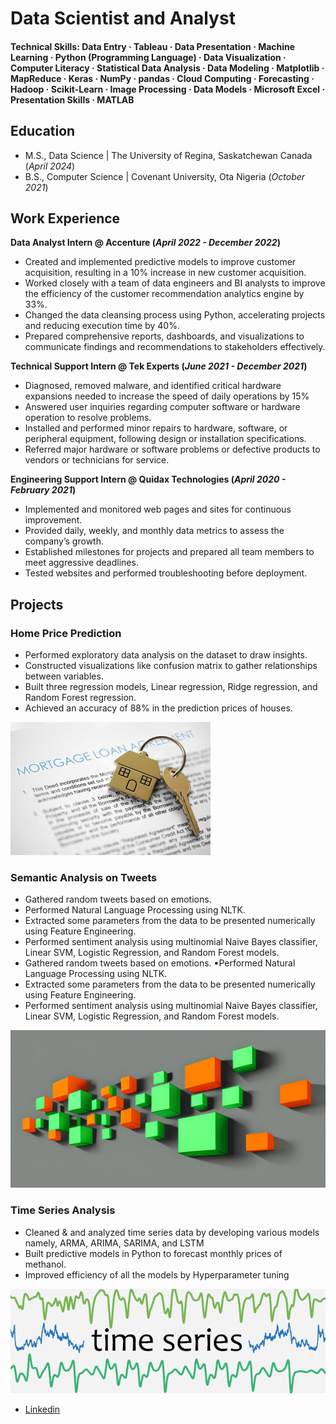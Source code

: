 # Data Scientist and Analyst

#### Technical Skills: Data Entry · Tableau · Data Presentation · Machine Learning · Python (Programming Language) · Data Visualization · Computer Literacy · Statistical Data Analysis · Data Modeling · Matplotlib · MapReduce · Keras · NumPy · pandas · Cloud Computing · Forecasting · Hadoop · Scikit-Learn · Image Processing · Data Models · Microsoft Excel · Presentation Skills · MATLAB

## Education							       		
- M.S., Data Science	| The University of Regina, Saskatchewan Canada (_April 2024_)	 			        		
- B.S., Computer Science | Covenant University, Ota Nigeria (_October 2021_)

## Work Experience
**Data Analyst Intern @ Accenture (_April 2022 - December 2022_)**
- Created and implemented predictive models to improve customer acquisition, resulting in a 10% increase in new customer acquisition. 
- Worked closely with a team of data engineers and BI analysts to improve the efficiency of the customer recommendation analytics engine by 33%. 
- Changed the data cleansing process using Python, accelerating projects and reducing execution time by 40%.
- Prepared comprehensive reports, dashboards, and visualizations to communicate findings and recommendations to stakeholders effectively. 

**Technical Support Intern @ Tek Experts (_June 2021 - December 2021_)**
- Diagnosed, removed malware, and identified critical hardware expansions needed to increase the speed of daily operations by 15%
- Answered user inquiries regarding computer software or hardware operation to resolve problems.
- Installed and performed minor repairs to hardware, software, or peripheral equipment, following design or installation specifications.
- Referred major hardware or software problems or defective products to vendors or technicians for service.

**Engineering Support Intern @ Quidax Technologies (_April 2020 - February 2021_)**
- Implemented and monitored web pages and sites for continuous improvement. 
- Provided daily, weekly, and monthly data metrics to assess the company’s growth. 
- Established milestones for projects and prepared all team members to meet aggressive deadlines. 
- Tested websites and performed troubleshooting before deployment.

## Projects
### Home Price Prediction

- Performed exploratory data analysis on the dataset to draw insights.
- Constructed visualizations like confusion matrix to gather relationships between variables.
- Built three regression models, Linear regression, Ridge regression, and Random Forest regression.
- Achieved an accuracy of 88% in the prediction prices of houses.

![Home Price Predictions](/home.png)

### Semantic Analysis on Tweets

- Gathered random tweets based on emotions.
- Performed Natural Language Processing using NLTK.
- Extracted some parameters from the data to be presented numerically using Feature Engineering.
- Performed sentiment analysis using multinomial Naive Bayes classifier, Linear SVM, Logistic Regression, and Random Forest models.
- Gathered random tweets based on emotions. ▪Performed Natural Language Processing using NLTK.
- Extracted some parameters from the data to be presented numerically using Feature Engineering.
- Performed sentiment analysis using multinomial Naive Bayes classifier, Linear SVM, Logistic Regression, and Random Forest models.

![Semantic Analysis](/semantic.png)


### Time Series Analysis

- Cleaned & and analyzed time series data by developing various models namely, ARMA, ARIMA, SARIMA, and LSTM
- Built predictive models in Python to forecast monthly prices of methanol.
- Improved efficiency of all the models by Hyperparameter tuning

![Time Series Analysis](/time.png)


- [Linkedin](www.linkedin.com/in/odili-kamsiyo)



